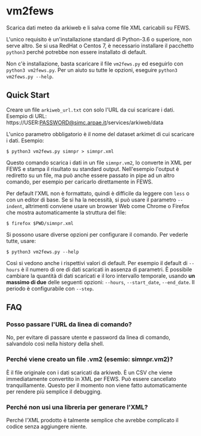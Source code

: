 # vm2fews

Scarica dati meteo da arkiweb e li salva come file XML caricabili su FEWS.

L'unico requisito è un'installazione standard di Python-3.6 o superiore, non serve altro. Se si usa RedHat o Centos 7, è necessario installare il pacchetto `python3` perché potrebbe non essere installato di default.

Non c'è installazione, basta scaricare il file `vm2fews.py` ed eseguirlo con `python3 vm2fews.py`. Per un aiuto su tutte le opzioni, eseguire `python3 vm2fews.py --help`.

## Quick Start

Creare un file `arkiweb_url.txt` con solo l'URL da cui scaricare i dati. Esempio di URL: https://USER:PASSWORD@simc.arpae.it/services/arkiweb/data

L'unico parametro obbligatorio è il nome del dataset arkimet di cui scaricare i dati. Esempio:

```shell
$ python3 vm2fews.py simnpr > simnpr.xml
```

Questo comando scarica i dati in un file `simnpr.vm2`, lo converte in XML per FEWS e stampa il risultato su standard output. Nell'esempio l'output è rediretto su un file, ma può anche essere passato in pipe ad un altro comando, per esempio per caricarlo direttamente in FEWS.

Per default l'XML non è formattato, quindi è difficile da leggere con `less` o con un editor di base. Se si ha la necessità, si può usare il parametro `--indent`, altrimenti conviene usare un browser Web come Chrome o Firefox che mostra automaticamente la struttura del file:

```shell
$ firefox $PWD/simnpr.xml
```

Si possono usare diverse opzioni per configurare il comando. Per vederle tutte, usare:

```shell
$ python3 vm2fews.py --help
```

Così si vedono anche i rispettivi valori di default. Per esempio il default di `--hours` è il numero di ore di dati scaricati in assenza di parametri. È possibile cambiare la quantità di dati scaricati e il loro intervallo temporale, usando **un massimo di due** delle seguenti opzioni: `--hours`, `--start_date`, `--end_date`. Il periodo è configurabile con `--step`.

## FAQ

### Posso passare l'URL da linea di comando?

No, per evitare di passare utente e password da linea di comando, salvandolo così nella history della shell.

### Perché viene creato un file <dataset>.vm2 (esemio: simnpr.vm2)?

È il file originale con i dati scaricati da arkiweb. È un CSV che viene immediatamente convertito in XML per FEWS. Può essere cancellato tranquillamente. Questo per il momento non viene fatto automaticamente per rendere più semplice il debugging.

### Perché non usi una libreria per generare l'XML?

Perché l'XML prodotto è talmente semplice che avrebbe complicato il codice senza aggiungere niente.
